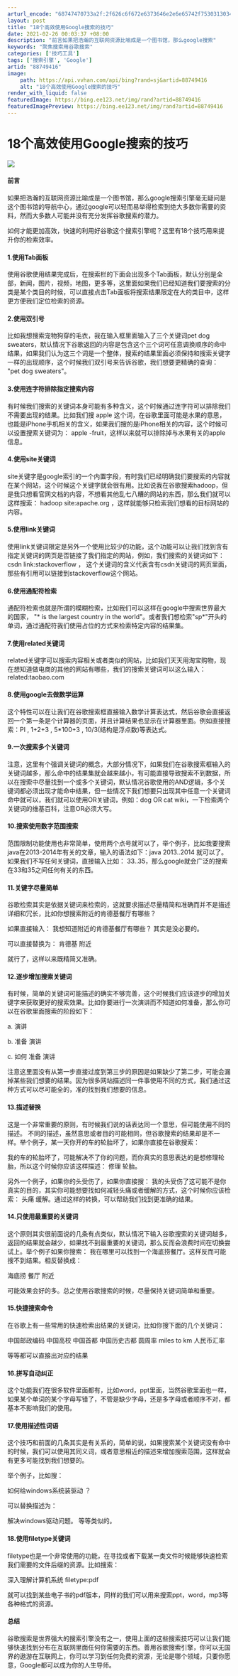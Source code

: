 ```yaml
---
arturl_encode: "68747470733a2f:2f626c6f672e6373646e2e6e65742f75303130343534303330:2f61727469636c652f64657461696c732f3838373439343136"
layout: post
title: "18个高效使用Google搜索的技巧"
date: 2021-02-26 00:03:37 +08:00
description: "前言如果把浩瀚的互联网资源比喻成是一个图书馆，那么google搜索"
keywords: "聚焦搜索用谷歌搜索"
categories: ['技巧工具']
tags: ['搜索引擎', 'Google']
artid: "88749416"
image:
    path: https://api.vvhan.com/api/bing?rand=sj&artid=88749416
    alt: "18个高效使用Google搜索的技巧"
render_with_liquid: false
featuredImage: https://bing.ee123.net/img/rand?artid=88749416
featuredImagePreview: https://bing.ee123.net/img/rand?artid=88749416
---
```


# 18个高效使用Google搜索的技巧

![](https://i-blog.csdnimg.cn/blog_migrate/ae92b528c970724ab3638156bd809aeb.jpeg)

#### 前言

如果把浩瀚的互联网资源比喻成是一个图书馆，那么google搜索引擎毫无疑问是这个图书馆的导航中心，通过google可以轻而易举得检索到绝大多数你需要的资料，然而大多数人可能并没有充分发挥谷歌搜索的潜力。

如何才能更加高效，快速的利用好谷歌这个搜索引擎呢？这里有18个技巧用来提升你的检索效率。

#### 1.使用Tab面板

使用谷歌使用结果完成后，在搜索栏的下面会出现多个Tab面板，默认分别是全部，新闻，图片，视频，地图，更多等，这里面如果我们已经知道我们要搜索的分类是某个类目的时候，可以直接点击Tab面板将搜索结果限定在大的类目中，这样更方便我们定位检索的资源。

#### 2.使用双引号

比如我想搜索宠物狗穿的毛衣，我在输入框里面输入了三个关键词pet dog sweaters，默认情况下谷歌返回的内容是包含这个三个词可任意调换顺序的命中结果，如果我们认为这三个词是一个整体，搜索的结果里面必须保持和搜索关键字一样的出现顺序，这个时候我们双引号来告诉谷歌，我们想要更精确的查询： "pet dog sweaters"。

#### 3.使用连字符排除指定搜索内容

有时候我们搜索的关键词本身可能有多种含义，这个时候通过连字符可以排除我们不需要出现的结果。比如我们搜 apple 这个词，在谷歌里面可能是水果的意思，也能是iPhone手机相关的含义，如果我们搜的是iPhone相关的内容，这个时候可以设置搜索关键词为： apple -fruit，这样以来就可以排除掉与水果有关的apple信息。

#### 4.使用site关键词

site关键字是google索引的一个内置字段，有时我们已经明确我们要搜索的内容就在某个网站，这个时候这个关键字就会很有用。比如说我在谷歌搜索hadoop，但是我只想看官网文档的内容，不想看其他乱七八糟的网站的东西，那么我们就可以这样搜索： hadoop site:apache.org ，这样就能够只检索我们想看的目标网站的内容。

#### 5.使用link关键词

使用link关键词限定是另外一个使用比较少的功能，这个功能可以让我们找到含有指定关键词的网页是否链接了我们指定的网站，例如，我们搜索的关键词如下： csdn link:stackoverflow ， 这个关键词的含义代表含有csdn关键词的网页里面，那些有引用可以链接到stackoverflow这个网站。

#### 6.使用通配符检索

通配符检索也就是所谓的模糊检索，比如我们可以这样在google中搜索世界最大的国家， "* is the largest country in the world"。或者我们想检索"sp*"开头的单词，通过通配符我们使用占位的方式来检索特定内容的结果集。

#### 7.使用related关键词

related关键字可以搜索内容相关或者类似的网站，比如我们天天用淘宝购物，现在想知道做电商的其他的网站有哪些，我们的搜索关键词可以这么输入：related:taobao.com

#### 8.使用google去做数学运算

这个特性可以在让我们在谷歌搜索框直接输入数学计算表达式，然后谷歌会直接返回一个第一条是个计算器的页面，并且计算结果也显示在计算器里面。例如直接搜索：PI , 1+2+3 , 5*100+3 , 10/3(结构是浮点数)等表达式。

#### 9.一次搜索多个关键词

注意，这里有个强调关键词的概念，大部分情况下，如果我们在谷歌搜索框输入的关键词越多，那么命中的结果集就会越来越小，有可能直接导致搜索不到数据，所以在搜索中尽量找到一个或多个关键词，默认情况谷歌使用的AND逻辑，多个关键词都必须出现才能命中结果，但一些情况下我们想要只出现其中任意一个关键词命中就可以，我们就可以使用OR关键词，例如：dog OR cat wiki，一下检索两个关键词的维基百科，注意OR必须大写。

#### 10.搜索使用数字范围搜索

范围限制功能使用也非常简单，使用两个点号就可以了，举个例子，比如我要搜索java在2013-2014年有关的文章，输入的语法如下：java 2013..2014 就可以了。如果我们不写任何关键词，直接输入比如： 33..35，那么google就会广泛的搜索在33和35之间任何有关的东西。

#### 11.关键字尽量简单

谷歌检索其实是依据关键词来检索的，这就要求描述尽量精简和准确而并不是描述详细和冗长，比如你想搜索附近的肯德基餐厅有哪些？

如果直接输入： 我想知道附近的肯德基餐厅有哪些？ 其实是没必要的。

可以直接替换为： 肯德基 附近

就行了，这样以来既精简又准确。

#### 12.逐步增加搜索关键词

有时候，简单的关键词可能描述的确实不够完善，这个时候我们应该逐步的增加关键字来获取更好的搜索效果。比如你要进行一次演讲而不知道如何准备，那么你可以在谷歌里面搜索的阶段如下：

a. 演讲

b. 准备 演讲

c. 如何 准备 演讲

注意这里面没有从第一步直接过度到第三步的原因是如果缺少了第二步，可能会漏掉某些我们想要的结果。因为很多网站描述同一件事使用不同的方式，我们通过这种方式可以尽可能全的，准的找到我们想要的信息。

#### 13.描述替换

这是一个非常重要的原则，有时候我们说的话表达同一个意思，但可能使用不同的描述。 不同的描述，虽然意思或者目的可能相同，但谷歌搜索的结果却是不一样。举个例子，某一天你开的车的轮胎坏了，如果你直接在谷歌搜索：

我的车的轮胎坏了，可能解决不了你的问题，而你真实的意思表达的是想修理轮胎，所以这个时候你应该这样描述： 修理 轮胎。

另外一个例子，如果你的头受伤了，如果你直接搜： 我的头受伤了这可能不是你真实的目的，其实你可能想要找如何减轻头痛或者缓解的方式，这个时候你应该检索： 头痛 缓解。通过这样的转换，可以帮助我们找到更准确的结果。

#### 14.只使用最重要的关键词

这个原则其实很前面说的几条有点类似，默认情况下输入谷歌搜索的关键词越多，返回的结果就会越少，如果找不到最重要的关键词，那么反而会浪费时间在切换尝试上。举个例子如果你搜索： 我在哪里可以找到一个海底捞餐厅。这样反而可能搜不到结果。相反替换成：

海底捞 餐厅 附近

可能效果会好的多。总之使用谷歌搜索的时候，尽量保持关键词简单和重要。

#### 15.快捷搜索命令

在谷歌上有一些常用的快速检索出结果的关键词，比如你搜下面的几个关键词：

中国邮政编码 中国高校 中国首都 中国历史古都 圆周率 miles to km 人民币汇率

等等都可以直接出对应的结果

#### 16.拼写自动纠正

这个功能我们在很多软件里面都有，比如word，ppt里面，当然谷歌里面也一样，如果某个单词的某个字母写错了，不管是缺少字母，还是多字母或者顺序不对，都基本不影响我们的使用。

#### 17.使用描述性词语

这个技巧和前面的几条其实是有关系的，简单的说，如果搜索某个关键词没有命中的时候，我们可以使用其同义词，或者意思相近的描述来增加搜索范围，这样就会有更多可能找到我们想要的。

举个例子，比如搜：

如何给windows系统装驱动 ？

可以替换描述为：

解决windows驱动问题。 等等类似的。

#### 18.使用filetype关键词

filetype也是一个非常使用的功能，在寻找或者下载某一类文件时候能够快速检索我们需要的文件后缀的资源。比如搜索：

深入理解计算机系统 filetype:pdf

就可以找到某些电子书的pdf版本，同样的我们可以用来搜索ppt，word，mp3等各种格式的资源。

#### 总结

谷歌搜索是世界强大的搜索引擎没有之一，使用上面的这些搜索技巧可以让我们能够快速找到分布在互联网里面任何你需要的东西。善用谷歌搜索引擎，你可以无国界的遨游在互联网上，你可以学习到任何免费的资源，无论是哪个领域，只要你愿意，Google都可以成为你的人生导师。